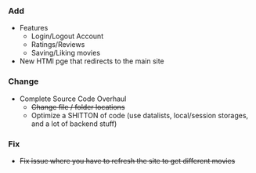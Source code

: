 ### Add
- Features
  - Login/Logout Account
  - Ratings/Reviews
  - Saving/Liking movies
- New HTMl pge that redirects to the main site

### Change
- Complete Source Code Overhaul
  - ~~Change file / folder locations~~
  - Optimize a SHITTON of code (use datalists, local/session storages, and a lot of backend stuff)

### Fix
- ~~Fix issue where you have to refresh the site to get different movies~~
